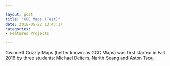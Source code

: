 ```yaml
---

layout: post
title: "GGC Maps (Test)"
date: 2018-05-22 13:43:17
categories:
- Featured Projects

---
```


Gwinnett Grizzly Maps (better known as GGC Maps) was first started in Fall 2016 by three students: Michael Deiters, Narith Seang and Aston Tsou.
